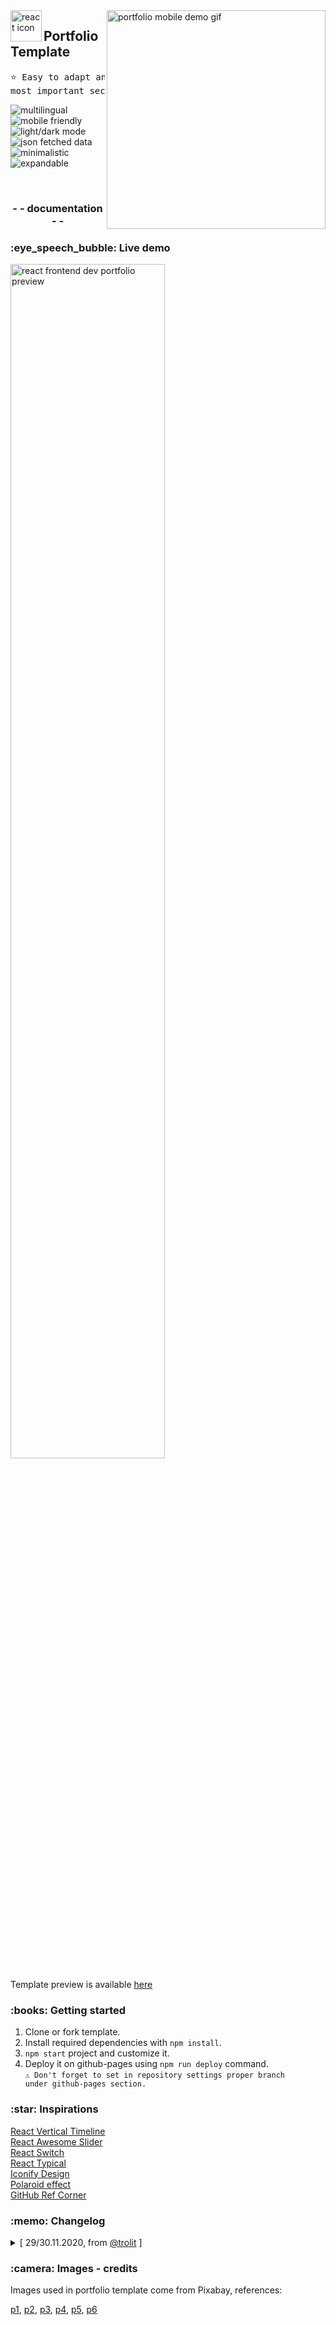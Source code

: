 <img height="350" align="right" src="https://github.com/Dorota1997/react-frontend-dev-portfolio/blob/images/images/mobile-demo.gif" alt="portfolio mobile demo gif"/>
<img align="left" src="https://github.com/leungwensen/svg-icon/blob/master/dist/svg/logos/react.svg" height="50" alt="react icon"/>
<h2>Portfolio Template</h2>

<pre>
⭐ Easy to adapt and deploy portfolio template combined with 
most important sections and solutions available at GitHub.
</pre>

<img src="https://img.shields.io/badge/-multilingual-blue" alt="multilingual"/> &nbsp; <img src="https://img.shields.io/badge/-mobile friendly-blue" alt="mobile friendly"/> &nbsp; <img src="https://img.shields.io/badge/-light/dark mode-blue" alt="light/dark mode"/> &nbsp; <img src="https://img.shields.io/badge/-json fetched data-blue" alt="json fetched data"/> &nbsp; <img src="https://img.shields.io/badge/-minimalistic-blue" alt="minimalistic"/> &nbsp; <img src="https://img.shields.io/badge/-expandable-blue" alt="expandable"/>

<br/>

<h3 align="center">- - documentation - -</h3>

<h3>:eye_speech_bubble: Live demo</h3>

<img width="70%" src="https://github.com/Dorota1997/react-frontend-dev-portfolio/blob/images/images/react_portfolio_about.png" alt="react frontend dev portfolio preview"/>

Template preview is available <a href="https://dorota1997.github.io">here</a>

<h3>:books: Getting started</h3>

1. Clone or fork template.
2. Install required dependencies with `npm install`.
3. `npm start` project and customize it.
4. Deploy it on github-pages using `npm run deploy` command. <br/>
<code>⚠️ Don't forget to set in repository settings proper branch under github-pages section.</code>

<h3>:star: Inspirations</h3>

<a href="https://github.com/stephane-monnot/react-vertical-timeline">React Vertical Timeline</a> <br/>
<a href="https://github.com/rcaferati/react-awesome-slider">React Awesome Slider</a> <br/>
<a href="https://github.com/markusenglund/react-switch">React Switch</a> <br/>
<a href="https://github.com/catalinmiron/react-typical">React Typical</a> <br/>
<a href="https://iconify.design/icon-sets/?query=angular">Iconify Design</a> <br/>
<a href="https://www.w3docs.com/snippets/css/how-to-create-polaroid-image-with-css.html#">Polaroid effect</a> <br/>
<a href="https://tholman.com/github-corners/">GitHub Ref Corner</a>

<h3>:memo: Changelog</h3>

<details>
<summary>[ 29/30.11.2020, from <a href="https://github.com/trolit">@trolit</a> ]</summary>
<pre>
- changed resume files names to more "universal"
- moved languages names to global variables
- added target="_blank" for footer links
- excluded common json data to portfolio_shared_data file
- added header section height calculation, (height: window.innerHeight - 140)
- small changes to vertical timeline item
- project link is not shown if empty
- changed slider preloader bar color
- wrapped each skill into tile
- footer fullname is fetched from json now
- added mising "px" for avatar in About.js
- updated json files content
- page title is fetched from json data
- added GitHub reference corner
- edited page meta
- added margin, padding 0 for html tag
- excluded light theme ref from theme-dark file
- slightly changed Header.js section look
</pre>
</details>

<h3>:camera: Images - credits</h3>

Images used in portfolio template come from Pixabay, references:

<a href="https://pixabay.com/photos/people-woman-girl-clothing-eye-2563491/">p1</a>, <a href="https://pixabay.com/photos/dog-puppy-sharpei-petit-animal-1865712/">p2</a>, <a href="https://pixabay.com/photos/night-camera-photographer-photo-1927265/">p3</a>, <a href="https://pixabay.com/photos/road-forest-season-autumn-fall-1072823/">p4</a>, <a href="https://pixabay.com/photos/neuschwanstein-castle-bavaria-701732/">p5</a>, <a href="https://pixabay.com/photos/hohenschwangau-alps-alpsee-bavaria-532864/">p6</a>
